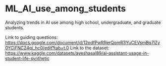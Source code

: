 # ML_AI_use_among_students
Analyzing trends in AI use among high school, undergraduate, and graduate students.

Link to guiding questions: https://docs.google.com/document/d/12odfPwRRerQomR3YuCEVsmBq7lZy0YCiFNC24qi_hc0/edit?tab=t.0
Link to the dataset: https://www.kaggle.com/datasets/ayeshasal89/ai-assistant-usage-in-student-life-synthetic
